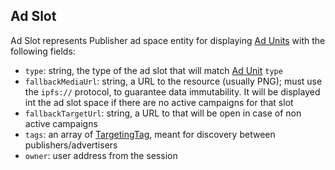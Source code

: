 ## Ad Slot

Ad Slot represents Publisher ad space entity for displaying [Ad Units][Ad Unit] with the following fields:

* `type`: string, the type of the ad slot that will match [Ad Unit] `type`
* `fallbackMediaUrl`: string, a URL to the resource (usually PNG); must use the `ipfs://` protocol, to guarantee data immutability. It will be displayed int the ad slot space if there are no active campaigns for that slot
* `fallbackTargetUrl`: string, a URL to that will be open in case of non active campaigns
* `tags`: an array of [TargetingTag], meant for discovery between publishers/advertisers
* `owner`: user address from the session


[Ad Unit]: https://github.com/AdExNetwork/adex-protocol/blob/master/campaignSpec.md#adunit
[TargetingTag]: https://github.com/AdExNetwork/adex-protocol/blob/master/campaignSpec.md#targetingtag